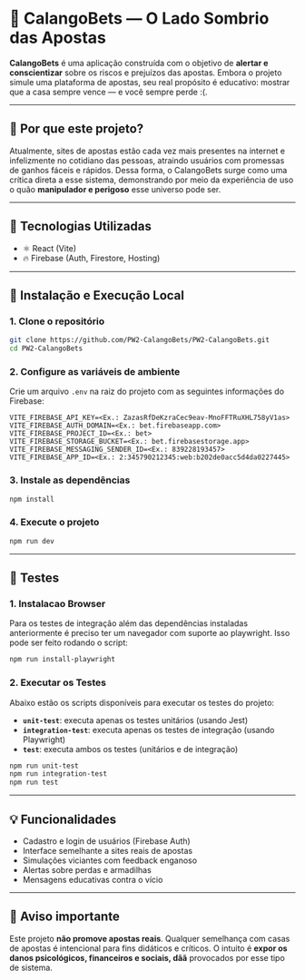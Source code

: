 # 🎰 CalangoBets — O Lado Sombrio das Apostas

**CalangoBets** é uma aplicação construída com o objetivo de **alertar e conscientizar** sobre os riscos e prejuízos das apostas. Embora o projeto simule uma plataforma de apostas, seu real propósito é educativo: mostrar que a casa sempre vence — e você sempre perde :(.

---

## 🚫 Por que este projeto?

Atualmente, sites de apostas estão cada vez mais presentes na internet e infelizmente no cotidiano das pessoas, atraindo usuários com promessas de ganhos fáceis e rápidos. Dessa forma, o CalangoBets surge como uma crítica direta a esse sistema, demonstrando por meio da experiência de uso o quão **manipulador e perigoso** esse universo pode ser.

---

## 🔧 Tecnologias Utilizadas

- ⚛️ React (Vite)
- 🔥 Firebase (Auth, Firestore, Hosting)

---

## 🧪 Instalação e Execução Local

### 1. Clone o repositório

```bash
git clone https://github.com/PW2-CalangoBets/PW2-CalangoBets.git
cd PW2-CalangoBets
```

### 2. Configure as variáveis de ambiente

Crie um arquivo `.env` na raiz do projeto com as seguintes informações do Firebase:

```env
VITE_FIREBASE_API_KEY=<Ex.: ZazasRfDeKzraCec9eav-MnoFFTRuXHL758yV1as>
VITE_FIREBASE_AUTH_DOMAIN=<Ex.: bet.firebaseapp.com>
VITE_FIREBASE_PROJECT_ID=<Ex.: bet>
VITE_FIREBASE_STORAGE_BUCKET=<Ex.: bet.firebasestorage.app>
VITE_FIREBASE_MESSAGING_SENDER_ID=<Ex.: 839228193457>
VITE_FIREBASE_APP_ID=<Ex.: 2:345790212345:web:b202de0acc5d4da0227445>
```

### 3. Instale as dependências

```bash
npm install
```

### 4. Execute o projeto

```bash
npm run dev
```

---

## 🔬 Testes

### 1. Instalacao Browser

Para os testes de integração além das dependências instaladas anteriormente é preciso ter um navegador com suporte ao playwright. Isso pode ser feito rodando o script:

```bash
npm run install-playwright
```

### 2. Executar os Testes

Abaixo estão os scripts disponíveis para executar os testes do projeto:

- **`unit-test`**: executa apenas os testes unitários (usando Jest)
- **`integration-test`**: executa apenas os testes de integração (usando Playwright)
- **`test`**: executa ambos os testes (unitários e de integração)

```bash
npm run unit-test
npm run integration-test
npm run test
```

---

## 💡 Funcionalidades

- Cadastro e login de usuários (Firebase Auth)
- Interface semelhante a sites reais de apostas
- Simulações viciantes com feedback enganoso
- Alertas sobre perdas e armadilhas
- Mensagens educativas contra o vício

---

## 🚨 Aviso importante

Este projeto **não promove apostas reais**. Qualquer semelhança com casas de apostas é intencional para fins didáticos e críticos. O intuito é **expor os danos psicológicos, financeiros e sociais, dãã** provocados por esse tipo de sistema.

